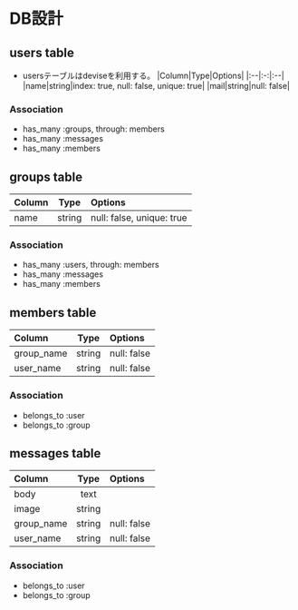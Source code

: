 # DB設計

## users table
+ usersテーブルはdeviseを利用する。
|Column|Type|Options|
|:--|:-:|:--|
|name|string|index: true, null: false, unique: true|
|mail|string|null: false|

### Association
+ has_many :groups, through: members
+ has_many :messages
+ has_many :members

## groups table
|Column|Type|Options|
|:--|:-:|:--|
|name|string|null: false, unique: true|

### Association
+ has_many :users, through: members
+ has_many :messages
+ has_many :members

## members table
|Column|Type|Options|
|:--|:-:|:--|
|group_name|string|null: false|
|user_name|string|null: false|

### Association
+ belongs_to :user
+ belongs_to :group

## messages table
|Column|Type|Options|
|:--|:-:|:--|
|body|text||
|image|string||
|group_name|string|null: false|
|user_name|string|null: false|

### Association
+ belongs_to :user
+ belongs_to :group
